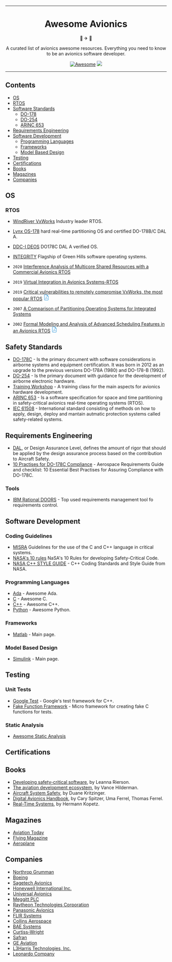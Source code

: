 <div align="center">
<hr>

# Awesome Avionics

🚀 ✈ 🚁

A curated list of avionics awesome resources. Everything you need to know to be an avionics software developer.

[![Awesome](https://awesome.re/badge.svg)](https://awesome.re)
<img src="https://img.shields.io/github/license/gioele-maruccia/awesome-avionics"/>


<hr>
</div>

## Contents

- [OS](#os)
- [RTOS](#rtos)
- [Software Standards](#software-standards)
  - [DO-178](#do-178)
  - [DO-254](#do-254)
  - [ARINC 653](#arinc-653)
- [Requirements Engineering](#requirements-engineering)
- [Software Development](#software-development)
  - [Programming Languages](#programming-languages)
  - [Frameworks](#scripting-and-frameworks)
  - [Model Based Design](#model-based-design)
- [Testing](#testing)
- [Certifications](#certifications)
- [Books](#books)
- [Magazines](#magazines)
- [Companies](#companies)

## OS
### RTOS
- [WindRiver VxWorks](https://experience.windriver.com/redefining-rtos/p/1?utm_source=google&utm_medium=sem&utm_campaign=vp-dg-emea-vhs-sem-vxworks-exact-brand-07012021&gclid=CjwKCAjwuYWSBhByEiwAKd_n_lSSQ0QQVo927BXSAWz4XRgsQHJ5ZWa15bQpYQf-yZrEuaC3ZjWj0RoCXbQQAvD_BwE) Industry leader RTOS.
- [Lynx OS-178](https://www.lynx.com/products/lynxos-178-do-178c-certified-posix-rtos) hard real-time partitioning OS and certified DO-178B/C DAL A.
- [DDC-I DEOS](https://www.ddci.com/products_deos_do_178c_arinc_653/) DO178C DAL A verified OS.
- [INTEGRITY](https://www.ghs.com/products/rtos/integrity.html)  Flagship of Green Hills software operating systems.

- `2020` [Interference Analysis of Multicore Shared Resources with a Commercial Avionics RTOS](https://link.springer.com/chapter/10.1007/3-540-45828-X_11)
- `2019` [Virtual Integration in Avionics Systems-RTOS](https://onlinelibrary.wiley.com/doi/abs/10.1002/j.2334-5837.2019.00678.x)
- `2019` [Critical vulnerabilities to remotely compromise VxWorks, the most popular RTOS](https://info.armis.com/rs/645-PDC-047/images/Urgent11%20Technical%20White%20Paper.pdf) ![pdf]
- `2007` [A Comparison of Partitioning Operating Systems for Integrated Systems](https://link.springer.com/chapter/10.1007/978-3-540-75101-4_33)
- `2002` [Formal Modeling and Analysis of Advanced Scheduling Features in an Avionics RTOS]() ![pdf]

## Safety Standards

- [DO-178C](https://en.wikipedia.org/wiki/DO-178C) - Is the primary document with software considerations in airborne systems and equipment certification.
It was born in 2012 as an upgrade to the previous versions DO-178A (1980) and DO-178-B (1992).
- [DO-254](https://en.wikipedia.org/wiki/DO-254) - Is the primary document with guidance for the development of airborne electronic hardware.
- [Training Workshop](https://afuzion.com/private-training/avionics-hardware-do-254-training-class/?gclid=CjwKCAjwopWSBhB6EiwAjxmqDXItJQCzFkBQ8uErGtpMDUjjgVdPttywkhrc3i-8yUtdnjSn8-KvHxoCfOkQAvD_BwE) - A training class for the main aspects for avionics hardware development.
- [ARINC 653](https://en.wikipedia.org/wiki/ARINC_653) - Is a software specification for space and time partitioning in safety-critical avionics real-time operating systems (RTOS).
- [IEC 61508](https://en.wikipedia.org/wiki/IEC_61508) - International standard consisting of methods on how to apply, design, deploy and mantain autmatic protection systems called safety-related systems.
## Requirements Engineering
- [DAL](https://en.wikipedia.org/wiki/DO-178C), or Design Assurance Level, defines the amount of rigor that should be applied by the design assurance process based on the contribution to Aircraft Safety.
- [10 Practises for DO-178C Compliance](https://qracorp.com/aerospace-requirements-guide/) - Aerospace Requirements Guide and checklist: 10 Essential Best Practises for Assuring Compliance with DO-178C.

### Tools
- [IBM Rational DOORS](https://www.ibm.com/docs/en/ermd/9.6.1?topic=overview-rational-doors) - Top used requirements management tool fo requirements control.

## Software Development
### Coding Guidelines
- [MISRA](https://www.misra.org.uk/) Guidelines for the use of the C and C++ language in critical systems.
- [NASA's 10 rules](https://www.perforce.com/blog/kw/NASA-rules-for-developing-safety-critical-code#:~:text=NASA's%2010%20rules%20for%20developing%20safety%2Dcritical%20code%20are%3A,dynamic%20memory%20allocation%20after%20initialization.) NaSA's 10 Rules for developing Safety-Critical Code.
- [NASA C++ STYLE GUIDE](https://ntrs.nasa.gov/citations/20080039927) - C++ Coding Standards and Style Guide from NASA.
### Programming Languages
- [Ada](https://github.com/ohenley/awesome-ada) - Awesome Ada.
- [C](https://github.com/aleksandar-todorovic/awesome-c) - Awesome C.
- [C++](https://github.com/fffaraz/awesome-cpp#readme) - Awesome C++.
- [Python](https://github.com/vinta/awesome-python) - Awesome Python.

### Frameworks
- [Matlab](https://it.mathworks.com/products/matlab.html) - Main page.

### Model Based Design
- [Simulink](https://it.mathworks.com/products/simulink.html) - Main page.

## Testing

### Unit Tests
- [Google Test](https://github.com/google/googletest) - Google's test framework for C++.
- [Fake Function Framework](https://github.com/meekrosoft/fff) - Micro framework for creating fake C functions for tests.

### Static Analysis
- [Awesome Static Analysis](https://github.com/analysis-tools-dev/static-analysis)

## Certifications

## Books
- [Developing safety-critical software](https://www.amazon.com/Developing-Safety-Critical-Software-Practical-Compliance/dp/143981368X), by Leanna Rierson.
- [The aviation development ecosystem](https://www.amazon.com/AVIATION-DEVELOPMENT-ECOSYSTEM-Applying-Guideline-ebook/dp/B08ZYNFLTJ), by Vance Hilderman.
- [Aircraft System Safety](https://www.amazon.com/Aircraft-System-Safety-Airworthiness-Certification/dp/0081008899), by Duane Kritzinger.
- [Digital Avionics Handbook](https://www.amazon.com/Digital-Avionics-Handbook-Cary-Spitzer/dp/1138076988), by Cary Spitzer, Uma Ferrel, Thomas Ferrel.
- [Real-Time Systems](https://www.amazon.com/Real-Time-Systems-Principles-Distributed-Applications/dp/1441982361), by Hermann Kopetz.

## Magazines
- [Aviation Today](https://www.aviationtoday.com/)
- [Flying Magazine](https://www.flyingmag.com/)
- [Aeroplane](https://www.key.aero/aeroplanemonthly)

## Companies
- [Northrop Grumman](https://www.northropgrumman.com/)
- [Boeing](https://www.boeing.com/)
- [Sagetech Avionics](https://sagetech.com/)
- [Honeywell International Inc.](https://www.honeywell.com/us/en)
- [Universal Avionics](https://uasc.com/)
- [Meggitt PLC](https://www.meggitt.com/)
- [Raytheon Technologies Corporation](https://www.rtx.com/)
- [Panasonic Avionics](https://www.panasonic.aero/)
- [FLIR Systems](https://www.flir.eu/)
- [Collins Aerospace](https://www.collinsaerospace.com/)
- [BAE Systems](https://www.baesystems.com/en/home)
- [Curtiss-Wright](https://www.curtisswright.com/)
- [Safran](https://www.safran-group.com/)
- [GE Aviation](https://www.geaviation.com/)
- [L3Harris Technologies, Inc.](https://www.l3harris.com/)
- [Leonardo Company](https://www.leonardo.com/en/home)

[video]: media/icons/video.png "video"
[awesome]: media/icons/awesome.png "awesome"
[blog]: media/icons/blog.png "blog"
[book]: media/icons/book.png "book"
[github]: media/icons/github.png "github"
[pdf]: media/icons/pdf.png "pdf"
[podcast]: media/icons/podcast.png "podcast"
[search]: media/icons/search.png "search"
[stackoverflow]: media/icons/stackoverflow.png "stackoverflow"
[student]: media/icons/student.png "student"
[warning]: media/icons/warning.png "warning"
